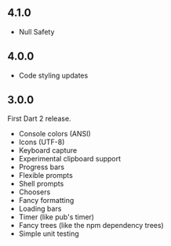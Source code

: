 ## 4.1.0

- Null Safety

## 4.0.0

- Code styling updates

## 3.0.0

First Dart 2 release.

- Console colors (ANSI)
- Icons (UTF-8)
- Keyboard capture
- Experimental clipboard support
- Progress bars
- Flexible prompts
- Shell prompts
- Choosers
- Fancy formatting
- Loading bars
- Timer (like pub's timer)
- Fancy trees (like the npm dependency trees)
- Simple unit testing
